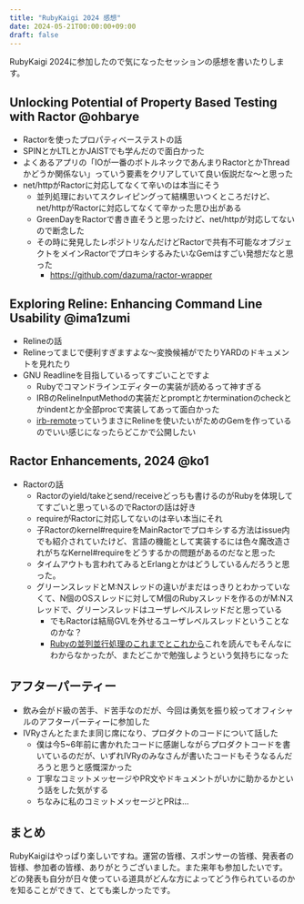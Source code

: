 ```yaml
---
title: "RubyKaigi 2024 感想"
date: 2024-05-21T00:00:00+09:00
draft: false
---
```


RubyKaigi 2024に参加したので気になったセッションの感想を書いたりします。

## Unlocking Potential of Property Based Testing with Ractor @ohbarye
- Ractorを使ったプロパティベーステストの話
- SPINとかLTLとかJAISTでも学んだので面白かった
- よくあるアプリの「IOが一番のボトルネックであんまりRactorとかThreadかどうか関係ない」っていう要素をクリアしていて良い仮説だな〜と思った
- net/httpがRactorに対応してなくて辛いのは本当にそう
  - 並列処理においてスクレイピングって結構思いつくところだけど、net/httpがRactorに対応してなくて辛かった思ひ出がある
  - GreenDayをRactorで書き直そうと思ったけど、net/httpが対応してないので断念した
  - その時に発見したレポジトリなんだけどRactorで共有不可能なオブジェクトをメインRactorでプロキシするみたいなGemはすごい発想だなと思った
    - https://github.com/dazuma/ractor-wrapper

## Exploring Reline: Enhancing Command Line Usability @ima1zumi
- Relineの話
- Relineってまじで便利すぎますよな〜変換候補がでたりYARDのドキュメントを見れたり
- GNU Readlineを目指しているってすごいことですよ
  - Rubyでコマンドラインエディターの実装が読めるって神すぎる
  - IRBのRelineInputMethodの実装だとpromptとかterminationのcheckとかindentとか全部procで実装してあって面白かった
  - [irb-remote](https://github.com/QWYNG/irb-remote)っていうまさにRelineを使いたいがためのGemを作っているのでいい感じになったらどこかで公開したい

## Ractor Enhancements, 2024 @ko1
- Ractorの話
  - Ractorのyield/takeとsend/receiveどっちも書けるのがRubyを体現しててすごいと思っているのでRactorの話は好き
  - requireがRactorに対応してないのは辛い本当にそれ
  - 子Ractorのkernel#requireをMainRactorでプロキシする方法はissue内でも紹介されていたけど、言語の機能として実装するには色々魔改造されがちなKernel#requireをどうするかの問題があるのだなと思った
  - タイムアウトも言われてみるとErlangとかはどうしているんだろうと思った。
  - グリーンスレッドとM:Nスレッドの違いがまだはっきりとわかっていなくて、N個のOSスレッドに対してM個のRubyスレッドを作るのがM:Nスレッドで、グリーンスレッドはユーザレベルスレッドだと思っている
    - でもRactorは結局GVLを外せるユーザレベルスレッドということなのかな？
    - [Rubyの並列並行処理のこれまでとこれから](https://techlife.cookpad.com/entry/2023/08/31/152511)これを読んでもそんなにわからなかったが、またどこかで勉強しようという気持ちになった

## アフターパーティー
- 飲み会がド級の苦手、ド苦手なのだが、今回は勇気を振り絞ってオフィシャルのアフターパーティーに参加した
- IVRyさんとたまたま同じ席になり、プロダクトのコードについて話した
  - 僕は今5~6年前に書かれたコードに感謝しながらプロダクトコードを書いているのだが、いずれIVRyのみなさんが書いたコードもそうなるんだろうと思うと感慨深かった
  - 丁寧なコミットメッセージやPR文やドキュメントがいかに助かるかという話をした気がする
  - ちなみに私のコミットメッセージとPRは...

## まとめ
RubyKaigiはやっぱり楽しいですね。運営の皆様、スポンサーの皆様、発表者の皆様、参加者の皆様、ありがとうございました。また来年も参加したいです。  
どの発表も自分が日々使っている道具がどんな方によってどう作られているのかを知ることができて、とても楽しかったです。

